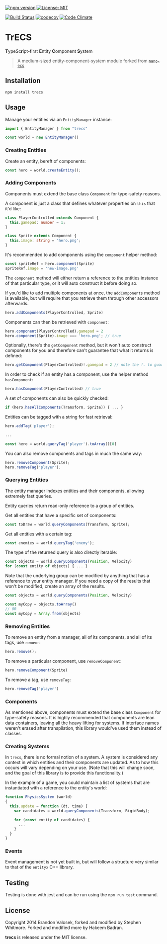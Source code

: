 [![npm version](https://badge.fury.io/js/trecs.svg)](https://badge.fury.io/js/trecs) [![License: MIT](https://img.shields.io/badge/License-MIT-brightgreen.svg)](https://opensource.org/licenses/MIT) 

[![Build Status](https://github.com/hak33m16/trecs/workflows/build/badge.svg?branch=master)](https://github.com/hak33m16/trecs/actions?query=workflow%3Abuild+branch%3Amaster) [![codecov](https://codecov.io/gh/hak33m16/trecs/branch/master/graph/badge.svg?token=QG2BOJPZC3)](https://codecov.io/gh/hak33m16/trecs) [![Code Climate](https://codeclimate.com/github/hak33m16/trecs/badges/gpa.svg)](https://codeclimate.com/github/hak33m16/trecs)

# TrECS

**T**ypeSc**r**ipt-first **E**ntity **C**omponent **S**ystem

> A medium-sized entity-component-system module forked from [`nano-ecs`](https://github.com/hackergrrl/nano-ecs)

## Installation

```
npm install trecs
```

## Usage

Manage your entities via an `EntityManager` instance:

```ts
import { EntityManager } from "trecs"

const world = new EntityManager()
```

### Creating Entities

Create an entity, bereft of components:

```ts
const hero = world.createEntity();
```

### Adding Components

Components must extend the base class `Component` for type-safety reasons.

A component is just a class that defines whatever properties on `this` that
it'd like:

```ts
class PlayerControlled extends Component {
  this.gamepad: number = 1;
}
```

```ts
class Sprite extends Component {
  this.image: string = 'hero.png';
}
```

It's recommended to add components using the `component` helper method:
```ts
const spriteRef = hero.component(Sprite)
spriteRef.image = 'new-image.png'
```

The `component` method will either return a reference to the entities instance of that particular type, or it will auto construct it before doing so.

If you'd like to add multiple components at once, the `addComponents` method is available, but will require that you retrieve them through other accessors afterwards.

```ts
hero.addComponents(PlayerControlled, Sprite)
```

Components can then be retrieved with `component`:

```ts
hero.component(PlayerControlled).gamepad = 2
hero.component(Sprite).image === 'hero.png'; // true
```

Optionally, there's the `getComponent` method, but it won't auto construct components for you and therefore can't guarantee that what it returns is defined:

```ts
hero.getComponent(PlayerControlled)!.gamepad = 2 // note the !. to guarantee non-null
```

In order to check if an entity has a component, use the helper method `hasComponent`:

```ts
hero.hasComponent(PlayerControlled) // true
```

A set of components can also be quickly checked:

```ts
if (hero.hasAllComponents(Transform, Sprite)) { ... }
```

Entities can be tagged with a string for fast retrieval:

```ts
hero.addTag('player');

...

const hero = world.queryTag('player').toArray()[0]
```

You can also remove components and tags in much the same way:

```ts
hero.removeComponent(Sprite);
hero.removeTag('player');
```

### Querying Entities

The entity manager indexes entities and their components, allowing extremely
fast queries.

Entity queries return read-only reference to a group of entities.

Get all entities that have a specific set of components:

```ts
const toDraw = world.queryComponents(Transform, Sprite);
```

Get all entities with a certain tag:

```ts
const enemies = world.queryTag('enemy');
```

The type of the returned query is also directly iterable:

```ts
const objects = world.queryComponents(Position, Velocity)
for (const entity of objects) { ... }
```

Note that the underlying group can be modified by anything that has a reference to your entity manager. If you need a copy of the results that won't be modified, create an array of the results.

```ts
const objects = world.queryComponents(Position, Velocity)

const myCopy = objects.toArray()
// OR
const myCopy = Array.from(objects)
```

### Removing Entities

To remove an entity from a manager, all of its components, and all of its tags, use `remove`:

```ts
hero.remove();
```

To remove a particular component, use `removeComponent`:

```ts
hero.removeComponent(Sprite)
```

To remove a tag, use `removeTag`:

```ts
hero.removeTag('player')
```

### Components

As mentioned above, components must extend the base class `Component` for type-safety reasons. It is highly recommended that components are lean data containers, leaving all the heavy lifting for systems. If interface names weren't erased after transpilation, this library would've used them instead of classes.

### Creating Systems

In `trecs`, there is no formal notion of a system. A system is considered any
context in which entities and their components are updated. As to how this
occurs will vary depending on your use. (Note that this will change soon, and the goal of this library is to provide this functionality.)

In the example of a game, you could maintain a list of systems that are
instantiated with a reference to the entity's world:

```ts
function PhysicsSystem (world)
{
  this.update = function (dt, time) {
    var candidates = world.queryComponents(Transform, RigidBody);

    for (const entity of candidates) {
      ...
    }
  }
}
```

### Events

Event management is not yet built in, but will follow a structure very similar to that of the `entityx` C++ library.

## Testing

Testing is done with jest and can be run using the `npm run test` command.

## License
Copyright 2014 Brandon Valosek, forked and modified by Stephen Whitmore. Forked and modified more by Hakeem Badran.

**trecs** is released under the MIT license.
